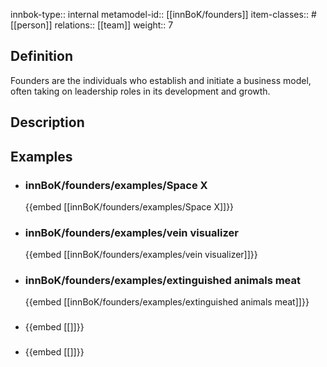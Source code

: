 
innbok-type:: internal
metamodel-id:: [[innBoK/founders]]
item-classes:: #[[person]]
relations:: [[team]]
weight:: 7

## Definition
Founders are the individuals who establish and initiate a business model, often taking on leadership roles in its development and growth.
## Description
## Examples
- ### innBoK/founders/examples/Space X
	{{embed [[innBoK/founders/examples/Space X]]}}
- ### innBoK/founders/examples/vein visualizer
	{{embed [[innBoK/founders/examples/vein visualizer]]}}
- ### innBoK/founders/examples/extinguished animals meat
	{{embed [[innBoK/founders/examples/extinguished animals meat]]}}
- ### 
	{{embed [[]]}}
- ### 
	{{embed [[]]}}



